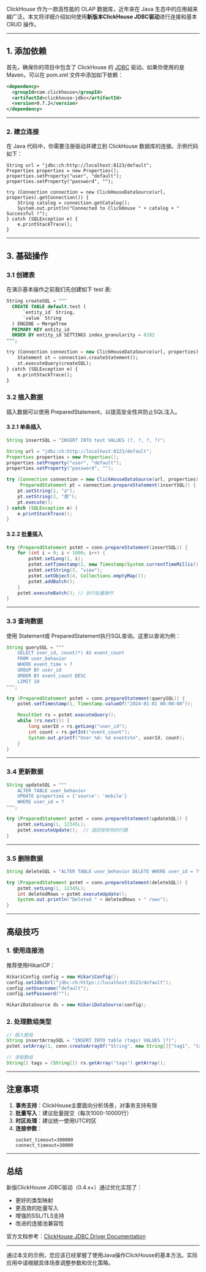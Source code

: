 ClickHouse 作为一款高性能的 OLAP 数据库，近年来在 Java 生态中的应用越来越广泛。本文将详细介绍如何使用**新版本ClickHouse JDBC驱动**进行连接和基本 CRUD 操作。

---

## 1. 添加依赖

首先，确保你的项目中包含了 ClickHouse 的 [JDBC](https://mvnrepository.com/artifact/com.clickhouse/clickhouse-jdbc) 驱动。如果你使用的是 Maven，可以在 pom.xml 文件中添加如下依赖：
```xml
<dependency>
  <groupId>com.clickhouse</groupId>
  <artifactId>clickhouse-jdbc</artifactId>
  <version>0.7.2</version>
</dependency>
```

---

### 2. 建立连接

在 Java 代码中，你需要注册驱动并建立到 ClickHouse 数据库的连接。示例代码如下：
```
String url = "jdbc:ch:http://localhost:8123/default";
Properties properties = new Properties();
properties.setProperty("user", "default");
properties.setProperty("password", "");

try (Connection connection = new ClickHouseDataSource(url, properties).getConnection()) {
    String catalog = connection.getCatalog();
    System.out.println("Connected to ClickHouse " + catalog + " Successful !");
} catch (SQLException e) {
    e.printStackTrace();
}
```

---

## 3. 基础操作

### 3.1 创建表
在演示基本操作之前我们先创建如下 test 表:
```sql
String createSQL = """
  CREATE TABLE default.test (
      `entity_id` String,
      `value` String
  ) ENGINE = MergeTree
  PRIMARY KEY entity_id
  ORDER BY entity_id SETTINGS index_granularity = 8192
""";

try (Connection connection = new ClickHouseDataSource(url, properties).getConnection()) {
    Statement st = connection.createStatement();
    st.executeQuery(createSQL);
} catch (SQLException e) {
    e.printStackTrace();
}
```

### 3.2 插入数据

插入数据可以使用 PreparedStatement，以提高安全性并防止SQL注入。

#### 3.2.1 单条插入

```java
String insertSQL = "INSERT INTO test VALUES (?, ?, ?, ?)";

String url = "jdbc:ch:http://localhost:8123/default";
Properties properties = new Properties();
properties.setProperty("user", "default");
properties.setProperty("password", "");

try (Connection connection = new ClickHouseDataSource(url, properties).getConnection();
     PreparedStatement pt = connection.prepareStatement(insertSQL)) {
    pt.setString(1, "a");
    pt.setString(2, "男");
    pt.execute();
} catch (SQLException e) {
    e.printStackTrace();
}
```

#### 3.2.2 批量插入

```java
try (PreparedStatement pstmt = conn.prepareStatement(insertSQL)) {
    for (int i = 0; i < 1000; i++) {
        pstmt.setLong(1, i);
        pstmt.setTimestamp(2, new Timestamp(System.currentTimeMillis()));
        pstmt.setString(3, "view");
        pstmt.setObject(4, Collections.emptyMap());
        pstmt.addBatch();
    }
    pstmt.executeBatch(); // 执行批量操作
}
```

---

### 3.3 查询数据

使用 Statement或 PreparedStatement执行SQL查询。这里以查询为例：
```java
String querySQL = """
    SELECT user_id, count(*) AS event_count
    FROM user_behavior
    WHERE event_time > ?
    GROUP BY user_id
    ORDER BY event_count DESC
    LIMIT 10
""";

try (PreparedStatement pstmt = conn.prepareStatement(querySQL)) {
    pstmt.setTimestamp(1, Timestamp.valueOf("2024-01-01 00:00:00"));

    ResultSet rs = pstmt.executeQuery();
    while (rs.next()) {
        long userId = rs.getLong("user_id");
        int count = rs.getInt("event_count");
        System.out.printf("User %d: %d events%n", userId, count);
    }
}
```

---

### 3.4 更新数据
```java
String updateSQL = """
    ALTER TABLE user_behavior
    UPDATE properties = {'source': 'mobile'}
    WHERE user_id = ?
""";

try (PreparedStatement pstmt = conn.prepareStatement(updateSQL)) {
    pstmt.setLong(1, 12345L);
    pstmt.executeUpdate();  // 返回受影响的行数
}
```

---

### 3.5 删除数据
```java
String deleteSQL = "ALTER TABLE user_behavior DELETE WHERE user_id = ?";

try (PreparedStatement pstmt = conn.prepareStatement(deleteSQL)) {
    pstmt.setLong(1, 12345L);
    int deletedRows = pstmt.executeUpdate();
    System.out.println("Deleted " + deletedRows + " rows");
}
```

---

## 高级技巧

### 1. 使用连接池
推荐使用HikariCP：
```java
HikariConfig config = new HikariConfig();
config.setJdbcUrl("jdbc:ch:https://localhost:8123/default");
config.setUsername("default");
config.setPassword("");

HikariDataSource ds = new HikariDataSource(config);
```

### 2. 处理数组类型
```java
// 插入数组
String insertArraySQL = "INSERT INTO table (tags) VALUES (?)";
pstmt.setArray(1, conn.createArrayOf("String", new String[]{"tag1", "tag2"}));

// 读取数组
String[] tags = (String[]) rs.getArray("tags").getArray();
```

---

## 注意事项

1. **事务支持**：ClickHouse主要面向分析场景，对事务支持有限
2. **批量写入**：建议批量提交（每次1000-10000行）
3. **时区处理**：建议统一使用UTC时区
4. **连接参数**：
   ```properties
   socket_timeout=300000
   connect_timeout=30000
   ```

---

## 总结

新版ClickHouse JDBC驱动（0.4.x+）通过优化实现了：
- 更好的类型映射
- 更高效的批量写入
- 增强的SSL/TLS支持
- 改进的连接池兼容性

官方文档参考：[ClickHouse JDBC Driver Documentation](https://github.com/ClickHouse/clickhouse-jdbc)

---

通过本文的示例，您应该已经掌握了使用Java操作ClickHouse的基本方法。实际应用中请根据具体场景调整参数和优化策略。

